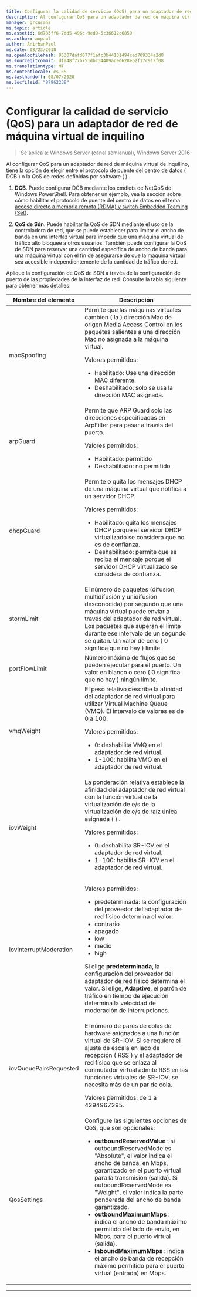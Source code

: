 ```yaml
---
title: Configurar la calidad de servicio (QoS) para un adaptador de red de máquina virtual de inquilino
description: Al configurar QoS para un adaptador de red de máquina virtual de inquilino, tiene la opción de elegir entre el protocolo de puente del centro de datos \( DCB \) o la QoS de redes definidas por software \( \) .
manager: grcusanz
ms.topic: article
ms.assetid: 6d783ff6-7dd5-496c-9ed9-5c36612c6859
ms.author: anpaul
author: AnirbanPaul
ms.date: 08/23/2018
ms.openlocfilehash: 95307dafd077f1efc3b44131494ced709334a2d8
ms.sourcegitcommit: dfa48f77b751dbc34409aced628eb2f17c912f08
ms.translationtype: MT
ms.contentlocale: es-ES
ms.lasthandoff: 08/07/2020
ms.locfileid: "87962238"
---
```

# <a name="configure-quality-of-service-qos-for-a-tenant-vm-network-adapter"></a>Configurar la calidad de servicio (QoS) para un adaptador de red de máquina virtual de inquilino

>Se aplica a: Windows Server (canal semianual), Windows Server 2016

Al configurar QoS para un adaptador de red de máquina virtual de inquilino, tiene la opción de elegir entre el protocolo de puente del centro de datos \( DCB \) o la QoS de redes definidas por software \( \) .

1.    **DCB**. Puede configurar DCB mediante los cmdlets de NetQoS de Windows PowerShell. Para obtener un ejemplo, vea la sección sobre cómo habilitar el protocolo de puente del centro de datos en el tema [acceso directo a memoria remota (RDMA) y switch Embedded Teaming (Set)](../../../virtualization/hyper-v-virtual-switch/RDMA-and-Switch-Embedded-Teaming.md).

2.    **QoS de Sdn**. Puede habilitar la QoS de SDN mediante el uso de la controladora de red, que se puede establecer para limitar el ancho de banda en una interfaz virtual para impedir que una máquina virtual de tráfico alto bloquee a otros usuarios.  También puede configurar la QoS de SDN para reservar una cantidad específica de ancho de banda para una máquina virtual con el fin de asegurarse de que la máquina virtual sea accesible independientemente de la cantidad de tráfico de red.

Aplique la configuración de QoS de SDN a través de la configuración de puerto de las propiedades de la interfaz de red. Consulte la tabla siguiente para obtener más detalles.

|Nombre del elemento|Descripción|
|------------|-----------|
|macSpoofing| Permite que las máquinas virtuales cambien \( la \) dirección Mac de origen Media Access Control en los paquetes salientes a una dirección Mac no asignada a la máquina virtual.<p>Valores permitidos:<ul><li>Habilitado: Use una dirección MAC diferente.</li><li>Deshabilitado: solo se usa la dirección MAC asignada.</li></ul>|
|arpGuard| Permite que ARP Guard solo las direcciones especificadas en ArpFilter para pasar a través del puerto.<p>Valores permitidos:<ul><li>Habilitado: permitido</li><li>Deshabilitado: no permitido</li></ul>|
|dhcpGuard| Permite o quita los mensajes DHCP de una máquina virtual que notifica a un servidor DHCP. <p>Valores permitidos:<ul><li>Habilitado: quita los mensajes DHCP porque el servidor DHCP virtualizado se considera que no es de confianza.</li><li>Deshabilitado: permite que se reciba el mensaje porque el servidor DHCP virtualizado se considera de confianza.</li></ul>|
|stormLimit| El número de paquetes (difusión, multidifusión y unidifusión desconocida) por segundo que una máquina virtual puede enviar a través del adaptador de red virtual. Los paquetes que superan el límite durante ese intervalo de un segundo se quitan. Un valor de cero \( 0 significa que no hay \) límite.|
|portFlowLimit| Número máximo de flujos que se pueden ejecutar para el puerto. Un valor en blanco o cero \( 0 significa que no hay \) ningún límite. |
|vmqWeight| El peso relativo describe la afinidad del adaptador de red virtual para utilizar Virtual Machine Queue (VMQ). El intervalo de valores es de 0 a 100.<p>Valores permitidos:<ul><li>0: deshabilita VMQ en el adaptador de red virtual.</li><li>1-100: habilita VMQ en el adaptador de red virtual.</li></ul>|
|iovWeight| La ponderación relativa establece la afinidad del adaptador de red virtual con la función virtual de la virtualización de e/s de la virtualización de e/s de raíz única asignada \( \) . <p>Valores permitidos:<ul><li>0: deshabilita SR-IOV en el adaptador de red virtual.</li><li>1-100: habilita SR-IOV en el adaptador de red virtual.</li></ul>|
|iovInterruptModeration|<p>Valores permitidos:<ul><li>predeterminada: la configuración del proveedor del adaptador de red físico determina el valor.</li><li>contrario </li><li>apagado </li><li>low</li><li>medio</li><li>high</li></ul><p>Si elige **predeterminada**, la configuración del proveedor del adaptador de red físico determina el valor.  Si elige, **Adaptive**, el patrón de tráfico en tiempo de ejecución determina la velocidad de moderación de interrupciones.|
|iovQueuePairsRequested| El número de pares de colas de hardware asignados a una función virtual de SR-IOV. Si se requiere el ajuste de escala en lado de recepción \( RSS \) y el adaptador de red físico que se enlaza al conmutador virtual admite RSS en las funciones virtuales de SR-IOV, se necesita más de un par de cola. <p>Valores permitidos: de 1 a 4294967295.|
|QosSettings| Configure las siguientes opciones de QoS, que son opcionales: <ul><li>**outboundReservedValue** : si outboundReservedMode es "Absolute", el valor indica el ancho de banda, en Mbps, garantizado en el puerto virtual para la transmisión (salida). Si outboundReservedMode es "Weight", el valor indica la parte ponderada del ancho de banda garantizado.</li><li>**outboundMaximumMbps** : indica el ancho de banda máximo permitido del lado de envío, en Mbps, para el puerto virtual (salida).</li><li>**InboundMaximumMbps** : indica el ancho de banda de recepción máximo permitido para el puerto virtual (entrada) en Mbps.</li></ul> |

---